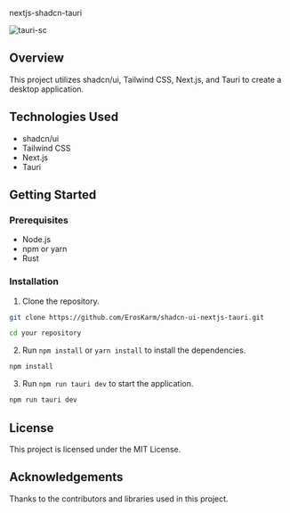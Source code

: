 nextjs-shadcn-tauri

![tauri-sc](https://github.com/ErosKarm/shadcn-ui-nextjs-tauri/assets/48349453/84430db9-2902-4d70-953c-5ca0edef4dec)

## Overview

This project utilizes shadcn/ui, Tailwind CSS, Next.js, and Tauri to create a desktop application.

## Technologies Used

- shadcn/ui
- Tailwind CSS
- Next.js
- Tauri

## Getting Started

### Prerequisites

- Node.js
- npm or yarn
- Rust

### Installation

1. Clone the repository.

```bash
git clone https://github.com/ErosKarm/shadcn-ui-nextjs-tauri.git
```

```bash
cd your repository
```

2. Run `npm install` or `yarn install` to install the dependencies.

```bash
npm install
```

3. Run `npm run tauri dev` to start the application.

```bash
npm run tauri dev
```

## License

This project is licensed under the MIT License.

## Acknowledgements

Thanks to the contributors and libraries used in this project.
